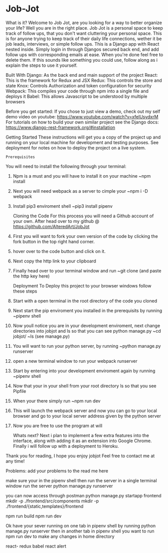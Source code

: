 # Job-Jot
  What is it?
Welcome to Job Jot, are you looking for a way to better organize your life? Well you are in the right place. Job Jot is a personal space to keep track of follow ups, that you don't want cluttering your personal space. This is for anyone trying to keep track of their daily life connections, wether it be job leads, interviews, or simple follow ups. This is a Django app with React nested inside. Simply login in through Djangos secured back end, and add follow ups with corresponding emails at ease. When you're done feel free to delete them. If this sounds like something you could use, follow along as i explain the steps to use it yourself.

  Built With
Django: As the back end and main support of the project
React: This is the framework for Redux and JSX
Redux: This controls the store and state
Knox: Controls Authorization and token configuration for security
Webpack: This compiles your code through npm into a single file and deploys it
Babel: This allows Javascript to be understood by multiple browsers

  Before you get started:
If you chose to just view a demo, check out my self demo video on youtube:
  https://www.youtube.com/watch?v=xfelUsydxrM
For tutorials on how to build your own similar project see the Django docs:
  https://www.django-rest-framework.org/#installation

  Getting Started
These instructions will get you a copy of the project up and running on your local machine for development and testing purposes. See deployment for notes on how to deploy the project on a live system.

    Prerequisites
  You will need to install the following through your terminal:
1.  Npm is a must and you will have to install it on your machine
  ~npm install
2. Next you will need webpack as a server to cimple your
  ~npm i -D webpack
3. Install pip3 enviroment shell
  ~pip3 install pipenv

    Cloning the Code
  For this process you will need a Github account of your own.
  After head over to my github @ https://github.com/AlteredArt/JobJot
1. First you will want to fork your own version of the code by clicking the fork button in the top right hand corner.
2. hover over to the code button and click on it.
3. Next copy the http link to your clipboard
4. Finally head over to your terminal window and run
  ~git clone (and paste the http key here)

    Deployment
  To Deploy this project to your browser windows follow these steps
1. Start with a open terminal in the root directory of the code you cloned
2. Next start the pip enviroment you installed in the prerequisits by running
  ~pipenv shell
3. Now youll notice you are in your development enviroment, next change directories into jobjot and ls so that you can see python manage.py
 ~cd jobjot/
  ~ls   (see manage.py)
4. You will want to run your python server, by running
  ~python manage.py runserver
5. open a new terminal window to run your webpack runserver
6. Start by entering into your development enviroment again by running
  ~pipenv shell
7. Now that your in your shell from your root directory ls so that you see Pipfile
8. When your there simply run
  ~npm run dev
9. This will launch the webpack server and now you can go to your local browser and go to your local server address given by the python server
10. Now you are free to use the program at will

    Whats next?
  Next i plan to implement a few extra features into the interface, along with adding it as an extension into Google Chrome. Finally i will follow up with a deployment to Heroku.

Thank you for reading, I hope you enjoy jobjot
Feel free to contact me at any time!

  Problems:
add your problems to the read me here



make sure your in the pipenv shell then run the server in a single terminal window
run the server
python manage.py runserver

you can now access through postman
	python manage.py startapp frontend
	mkdir -p ./frontend/src/components
	mkdir -p ./frontend/{static,templates}/frontend


npm run build
npm run dev


Ok have your sever running on one tab in pipenv shell by running python manage.py runserver
then in another tab in pipenv shell you want to run npm run dev to make any changes in home directory

react- redux
babel
react alert
